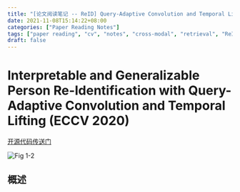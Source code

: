 ```yaml
---
title: "[论文阅读笔记 -- ReID] Query-Adaptive Convolution and Temporal Lifting (ECCV 2020)"
date: 2021-11-08T15:14:22+08:00
categories: ["Paper Reading Notes"]
tags: ["paper reading", "cv", "notes", "cross-modal", "retrieval", "ReID"]
draft: false
---
```


# Interpretable and Generalizable Person Re-Identification with Query-Adaptive Convolution and Temporal Lifting (ECCV 2020)

[开源代码传送门](https://github.com/ShengcaiLiao/QAConv)

![Fig 1-2](/images/2021/PRN111/1-2.png)

## 概述
